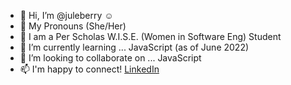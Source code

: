- 👋 Hi, I’m @juleberry :relaxed:
- :bust_in_silhouette: My Pronouns (She/Her)
- :green_book: I am a Per Scholas W.I.S.E. (Women in Software Eng) Student
- 🌱 I’m currently learning ... JavaScript (as of June 2022)
- 💞️ I’m looking to collaborate on ... JavaScript
- 📫 I'm happy to connect! [LinkedIn](https://www.linkedin.com/in/juleberry)
